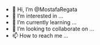 - 👋 Hi, I’m @MostafaRegata
- 👀 I’m interested in ...
- 🌱 I’m currently learning ...
- 💞️ I’m looking to collaborate on ...
- 📫 How to reach me ...

<!---
MostafaRegata/MostafaRegata is a ✨ special ✨ repository because its `README.md` (this file) appears on your GitHub profile.
You can click the Preview link to take a look at your changes.
--->
